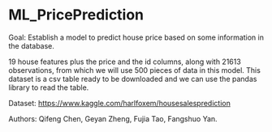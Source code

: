 # ML_PricePrediction
Goal: Establish a model to predict house price based on some information in the database.

19 house features plus the price and the id columns, along with 21613 observations, from which we will use 500 pieces of data in this model. This dataset is a csv table ready to be downloaded and we can use the pandas library to read the table.  

Dataset: https://www.kaggle.com/harlfoxem/housesalesprediction


Authors: Qifeng Chen, Geyan Zheng, Fujia Tao, Fangshuo Yan.
